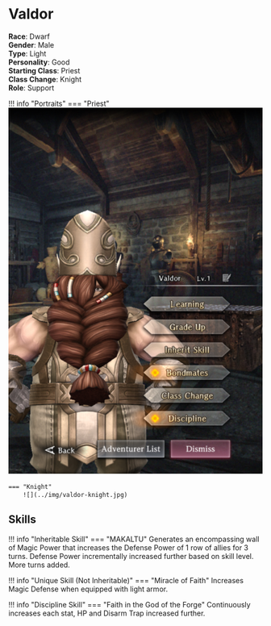 # Valdor

**Race**: Dwarf  
**Gender**: Male  
**Type**: Light  
**Personality**: Good  
**Starting Class**: Priest  
**Class Change**: Knight  
**Role**: Support

!!! info "Portraits"
    === "Priest"
        ![](../img/valdor-priest.png)

    === "Knight"
        ![](../img/valdor-knight.jpg)

## Skills

!!! info "Inheritable Skill"
    === "MAKALTU"
        Generates an encompassing wall of Magic Power that increases the Defense Power of 1 row of allies for 3 turns. Defense Power incrementally increased further based on skill level. More turns added.

!!! info "Unique Skill (Not Inheritable)"
    === "Miracle of Faith"
        Increases Magic Defense when equipped with light armor.

!!! info "Discipline Skill"
    === "Faith in the God of the Forge"
        Continuously increases each stat, HP and Disarm Trap increased further.